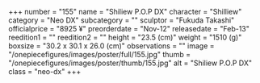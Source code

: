 +++
number = "155"
name = "Shiliew P.O.P DX"
character = "Shilliew"
category = "Neo DX"
subcategory = ""
sculptor = "Fukuda Takashi"
officialprice = "8925 ¥"
preorderdate = "Nov-12"
releasedate = "Feb-13"
reedition1 = ""
reedition2 = ""
height = "23.5 (cm)"
weight = "1510 (g)"
boxsize = "30.2 x 30.1 x 26.0 (cm)"
observations = ""
image = "/onepiecefigures/images/poster/full/155.jpg"
thumb = "/onepiecefigures/images/poster/thumb/155.jpg"
alt = "Shiliew P.O.P DX"
class = "neo-dx"
+++
